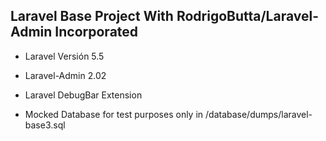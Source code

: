 
## Laravel Base Project With RodrigoButta/Laravel-Admin Incorporated

- Laravel Versión 5.5
- Laravel-Admin 2.02
- Laravel DebugBar Extension

- Mocked Database for test purposes only in /database/dumps/laravel-base3.sql